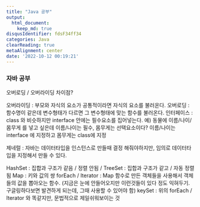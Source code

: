```yaml
---
title: "Java 공부"
output:
  html_document:
    keep_md: true
disqusIdentifier: fdsF34ff34
categories: Java
clearReading: true
metaAlignment: center
date: '2022-10-12 00:19:21'
---
```


### 자바 공부

오버로딩 / 오버라이딩 차이점? 
<!-- excerpt -->
오버라이딩 : 부모와 자식의 요소가 공통적이라면 자식의 요소를 불러온다.
오버로딩 : 함수명이 같은데 변수형태가 다르면 그 변수형태에 맞는 함수를 불러온다.
인터페이스 : class 와 비슷하지만 interface 안에는 필수요소를 집어넣는다.
예) 동물에 이름/나이/몸무게 를 넣고 싶은데 이름/나이는 필수, 몸무게는 선택요소이다?
이름/나이는 interface 에 지정하고 몸무게는 class에 지정

제네럴 : 자바는 데이터타입을 인스턴스로 만들때 결정 해줘야하지만,
임의로 데이터타입을 지정해서 만들 수 있다.

HashSet : 집합과 구조가 같음 / 정렬 안됨 /
TreeSet : 집합과 구조가 같고 / 자동 정렬됨
Map : 키와 값의 쌍
forEach / Iterator : Map 함수로 만든 객체들을 사용해서 객체들의 값을 뽑아오는 함수.
(지금은 눈에 안들어오지만 이런것들이 있다 정도 익혀두기. 구글링하다보면
발견하게 되는데, 그때 사용할 수 있어야 함)
keySet : 위의 forEach / Iterator 와 똑같지만, 문법적으로 제일쉬워보이는 것